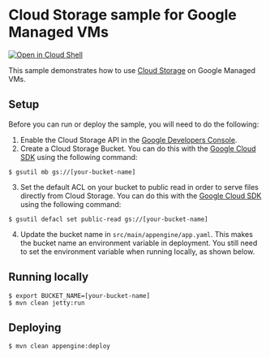 # Cloud Storage sample for Google Managed VMs

<a href="https://console.cloud.google.com/cloudshell/open?git_repo=https://github.com/ranshers/fsdemo&page=editor&open_in_editor=fsdemo/README.md">
<img alt="Open in Cloud Shell" src ="http://gstatic.com/cloudssh/images/open-btn.png"></a>

This sample demonstrates how to use [Cloud Storage](https://cloud.google.com/storage/) on Google Managed VMs.

## Setup
Before you can run or deploy the sample, you will need to do the following:

1. Enable the Cloud Storage API in the [Google Developers Console](https://console.developers.google.com/project/_/apiui/apiview/storage/overview).
2. Create a Cloud Storage Bucket. You can do this with the [Google Cloud SDK](https://cloud.google.com/sdk) using the following command:

  ```
  $ gsutil mb gs://[your-bucket-name]
  ```
3. Set the default ACL on your bucket to public read in order to serve files directly from Cloud Storage. You can do this with the [Google Cloud SDK](https://cloud.google.com/sdk) using the following command:

  ```
  $ gsutil defacl set public-read gs://[your-bucket-name]
  ```
4. Update the bucket name in `src/main/appengine/app.yaml`. This makes the bucket name an environment variable in deployment. You still need to set the environment variable when running locally, as shown below.

## Running locally
    $ export BUCKET_NAME=[your-bucket-name]
    $ mvn clean jetty:run

## Deploying
    $ mvn clean appengine:deploy
